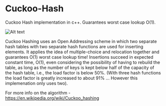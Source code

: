 # Cuckoo-Hash
Cuckoo Hash implementation in c++. Guarantees worst case lookup O(1).

![Alt text](http://www.thebritishbirds.com/sites/thebritishbirds.com/files/birds/cuckoo-bird.jpeg?1307346614 "Optional title")

Cuckoo Hashing uses an Open Addressing scheme in which two separate hash tables with two separate hash functions are used for inserting elements.
It applies the idea of multiple-choice and relocation together and guarantees O(1) worst case lookup time! Insertions succeed in expected constant time, O(1), even considering the possibility of having to rebuild the table, as long as the number of keys is kept below half of the capacity of the hash table, i.e., the load factor is below 50%. (With three hash functions the load factor is greatly increased to about 91% ... However this implemenation only uses two). 

For more info on the algorithm - https://en.wikipedia.org/wiki/Cuckoo_hashing
